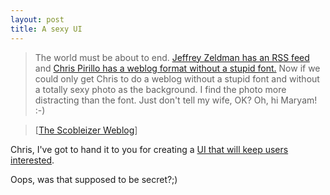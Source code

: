 ```yaml
---
layout: post
title: A sexy UI
---
```

>The world must be about to end. [Jeffrey Zeldman has an RSS feed](http://www.zeldman.com/daily/0403a.shtml#fed) and [Chris Pirillo has a weblog format without a stupid font.](http://chris.pirillo.com/secret/) Now if we could only get Chris to do a weblog without a stupid font and without a totally sexy photo as the background. I find the photo more distracting than the font. Just don't tell my wife, OK? Oh, hi Maryam! :-)

>\[[The Scobleizer Weblog](http://radio.weblogs.com/0001011/2003/04/24.html#a2858)\]

Chris, I've got to hand it to you for creating a [UI that will keep users interested](http://chris.pirillo.com/secret/). 

Oops, was that supposed to be secret?;)